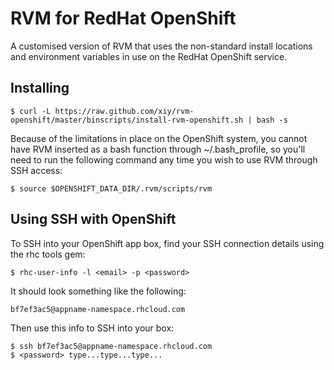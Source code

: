 # RVM for RedHat OpenShift

A customised version of RVM that uses the non-standard install locations and environment variables in use on the RedHat OpenShift service.

## Installing
  
    $ curl -L https://raw.github.com/xiy/rvm-openshift/master/binscripts/install-rvm-openshift.sh | bash -s

Because of the limitations in place on the OpenShift system, you cannot have RVM inserted as a bash function through ~/.bash_profile, so you'll need to run the following command any time you wish to use RVM through SSH access:
  
    $ source $OPENSHIFT_DATA_DIR/.rvm/scripts/rvm

## Using SSH with OpenShift

To SSH into your OpenShift app box, find your SSH connection details using the rhc tools gem:
  
    $ rhc-user-info -l <email> -p <password>

It should look something like the following:
  
    bf7ef3ac5@appname-namespace.rhcloud.com

Then use this info to SSH into your box:
  
    $ ssh bf7ef3ac5@appname-namespace.rhcloud.com
    $ <password> type...type...type...
